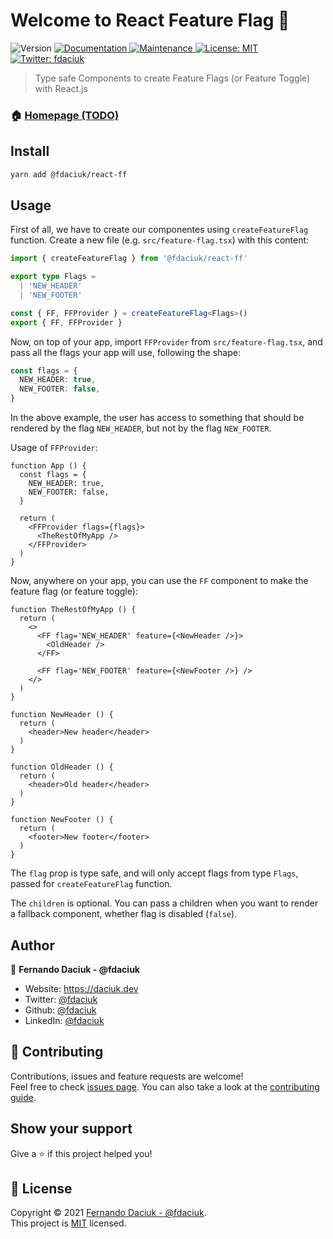 # Welcome to React Feature Flag 👋

<p>
  <img alt="Version" src="https://img.shields.io/badge/version-0.0.9-blue.svg?cacheSeconds=2592000" />
  <a href="https://github.com/fdaciuk/react-ff#readme" target="_blank">
    <img alt="Documentation" src="https://img.shields.io/badge/documentation-yes-brightgreen.svg" />
  </a>
  <a href="https://github.com/fdaciuk/react-ff/graphs/commit-activity" target="_blank">
    <img alt="Maintenance" src="https://img.shields.io/badge/Maintained%3F-yes-green.svg" />
  </a>
  <a href="https://github.com/fdaciuk/react-ff/blob/master/LICENSE" target="_blank">
    <img alt="License: MIT" src="https://img.shields.io/github/license/fdaciuk/react-ff" />
  </a>
  <a href="https://twitter.com/fdaciuk" target="_blank">
    <img alt="Twitter: fdaciuk" src="https://img.shields.io/twitter/follow/fdaciuk.svg?style=social" />
  </a>
</p>

> Type safe Components to create Feature Flags (or Feature Toggle) with React.js

### 🏠 [Homepage (TODO)](https://github.com/fdaciuk/react-ff)

## Install

```sh
yarn add @fdaciuk/react-ff
```

## Usage

First of all, we have to create our componentes using `createFeatureFlag` function.
Create a new file (e.g. `src/feature-flag.tsx`) with this content:

```ts
import { createFeatureFlag } from '@fdaciuk/react-ff'

export type Flags = 
  | 'NEW_HEADER'
  | 'NEW_FOOTER'

const { FF, FFProvider } = createFeatureFlag<Flags>()
export { FF, FFProvider }
```

Now, on top of your app, import `FFProvider` from `src/feature-flag.tsx`, and pass all the flags your app will use, following the shape:

```ts
const flags = {
  NEW_HEADER: true,
  NEW_FOOTER: false,
}
```

In the above example, the user has access to something that should be rendered by the flag `NEW_HEADER`, but not by the flag `NEW_FOOTER`.

Usage of `FFProvider`:

```tsx
function App () {
  const flags = {
    NEW_HEADER: true,
    NEW_FOOTER: false,
  }

  return (
    <FFProvider flags={flags}>
      <TheRestOfMyApp />
    </FFProvider>
  )
}
```

Now, anywhere on your app, you can use the `FF` component to make the feature flag (or feature toggle):

```tsx
function TheRestOfMyApp () {
  return (
    <>
      <FF flag='NEW_HEADER' feature={<NewHeader />}>
        <OldHeader />
      </FF>

      <FF flag='NEW_FOOTER' feature={<NewFooter />} />
    </>
  )
}

function NewHeader () {
  return (
    <header>New header</header>
  )
}

function OldHeader () {
  return (
    <header>Old header</header>
  )
}

function NewFooter () {
  return (
    <footer>New footer</footer>
  )
}
```

The `flag` prop is type safe, and will only accept flags from type `Flags`, passed for `createFeatureFlag` function.

The `children` is optional. You can pass a children when you want to render a fallback component, whether flag is disabled (`false`).

## Author

👤 **Fernando Daciuk - @fdaciuk**

* Website: https://daciuk.dev
* Twitter: [@fdaciuk](https://twitter.com/fdaciuk)
* Github: [@fdaciuk](https://github.com/fdaciuk)
* LinkedIn: [@fdaciuk](https://linkedin.com/in/fdaciuk)

## 🤝 Contributing

Contributions, issues and feature requests are welcome!<br />Feel free to check [issues page](https://github.com/fdaciuk/react-ff/issues). You can also take a look at the [contributing guide](https://github.com/fdaciuk/react-ff/blob/master/CONTRIBUTING.md).

## Show your support

Give a ⭐️ if this project helped you!

## 📝 License

Copyright © 2021 [Fernando Daciuk - @fdaciuk](https://github.com/fdaciuk).<br />
This project is [MIT](https://github.com/fdaciuk/react-ff/blob/master/LICENSE.md) licensed.
